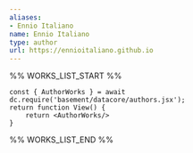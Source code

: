 ```yaml
---
aliases:
- Ennio Italiano
name: Ennio Italiano
type: author
url: https://ennioitaliano.github.io
---
```



%% WORKS_LIST_START %%

```datacorejsx
const { AuthorWorks } = await dc.require('basement/datacore/authors.jsx');
return function View() {
    return <AuthorWorks/>
}
```
%% WORKS_LIST_END %%